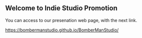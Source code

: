 ## Welcome to Indie Studio Promotion

You can access to our presenation web page, with the next link.

https://bombermanstudio.github.io/BomberManStudio/
